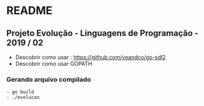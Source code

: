 # README

## Projeto Evolução - Linguagens de Programação - 2019 / 02


 - Descobrir como usar : https://github.com/veandco/go-sdl2
 - Descobrir como usar GOPATH
 

### Gerando arquivo compilado
    - go build
    - ./evolucao
